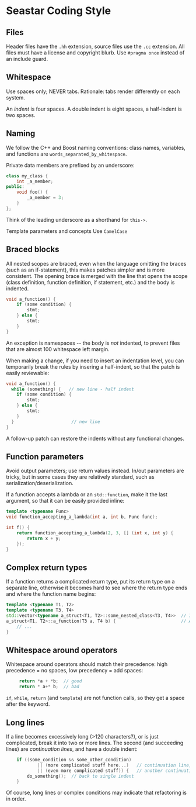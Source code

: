 # Seastar Coding Style

## Files

Header files have the `.hh` extension, source files use the `.cc` extension. All files must have a license and copyright blurb. Use `#pragma once` instead of an include guard.

## Whitespace

Use spaces only; NEVER tabs. Rationale: tabs render differently on each system.

An _indent_ is four spaces. A double indent is eight spaces, a half-indent is two spaces.

## Naming

We follow the C++ and Boost naming conventions: class names, variables, and functions are `words_separated_by_whitespace`.

Private data members are prefixed by an underscore:

```c++
class my_class {
    int _a_member;
public:
    void foo() {
        _a_member = 3;
    }
};
```

Think of the leading underscore as a shorthand for `this->`.

Template parameters and concepts Use `CamelCase`

## Braced blocks

All nested scopes are braced, even when the language omitting the braces (such as an if-statement), this makes patches simpler and is more consistent. The opening brace is merged with the line that opens the scope (class definition, function definition, if statement, etc.) and the body is indented.

```c++
void a_function() {
    if (some condition) {
        stmt;
    } else {
        stmt;
    }
}
```

An exception is namespaces -- the body is _not_ indented, to prevent files that are almost 100 whitespace left margin.

When making a change, if you need to insert an indentation level, you can temporarily break the rules by insering a half-indent, so that the patch is easily reviewable:

```c++
void a_function() {
  while (something) {   // new line - half indent
    if (some condition) {
        stmt;
    } else {
        stmt;
    }
  }                      // new line
}
```

A follow-up patch can restore the indents without any functional changes.

## Function parameters

Avoid output parameters; use return values instead.  In/out parameters are tricky, but in some cases they are relatively standard, such as serialization/deserialization.

If a function accepts a lambda or an `std::function`, make it the last argument, so that it can be easily provided inline:

```c++ 
template <typename Func>
void function_accepting_a_lambda(int a, int b, Func func);

int f() {
    return function_accepting_a_lambda(2, 3, [] (int x, int y) {
        return x + y;
    });
}
```

## Complex return types

If a function returns a complicated return type, put its return type on a separate line, otherwise it becomes hard to see where the return type ends and where the function name begins:

```c++
template <typename T1, T2>
template <typename T3, T4>
std::vector<typename a_struct<T1, T2>::some_nested_class<T3, T4>>  // I'm the return type
a_struct<T1, T2>::a_function(T3 a, T4 b) {                         // And I'm the function name
    // ...
}
```

## Whitespace around operators

Whitespace around operators should match their precedence: high precedence = no spaces, low precedency = add spaces:

```c++
     return *a + *b;  // good
     return * a+* b;  // bad
```

`if`, `while`, `return` (and `template`) are not function calls, so they get a space after the keyword.

## Long lines

If a line becomes excessively long (>120 characters?), or is just complicated, break it into two or more lines.  The second (and succeeding lines) are _continuation lines_, and have a double indent:

```c++
    if ((some_condition && some_other_condition)
            || (more complicated stuff here...)   // continuation line, double indent
            || (even more complicated stuff)) {   // another continuation line
        do_something();  // back to single indent
    }
```

Of course, long lines or complex conditions may indicate that refactoring is in order.

